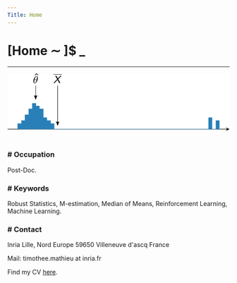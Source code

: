 ```yaml
---
Title: Home
---
```


# [Home ∼ ]$ _

---

<img src="/assets/histo.png">
&nbsp;

### \# Occupation
Post-Doc.

### \# Keywords
Robust Statistics, M-estimation, Median of Means, Reinforcement Learning, Machine Learning.


### \# Contact

Inria Lille, Nord Europe
59650 Villeneuve d'ascq
France

Mail: timothee.mathieu at inria.fr

Find my CV [here](/assets/cv.pdf).
